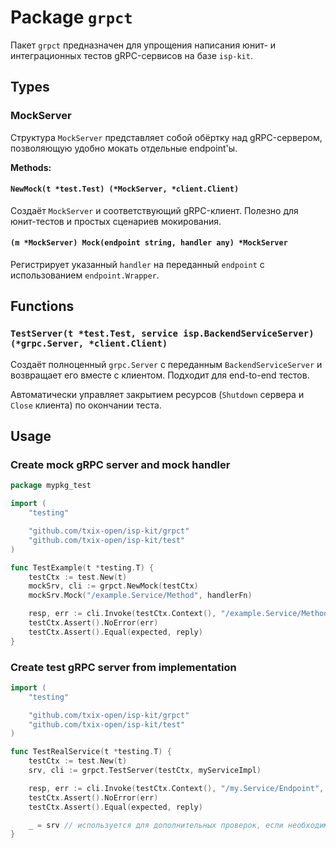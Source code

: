 # Package `grpct`

Пакет `grpct` предназначен для упрощения написания юнит- и интеграционных тестов gRPC-сервисов на базе `isp-kit`.

## Types

### MockServer

Структура `MockServer` представляет собой обёртку над gRPC-сервером, позволяющую удобно мокать отдельные endpoint'ы.

**Methods:**

#### `NewMock(t *test.Test) (*MockServer, *client.Client)`

Создаёт `MockServer` и соответствующий gRPC-клиент. Полезно для юнит-тестов и простых сценариев мокирования.

#### `(m *MockServer) Mock(endpoint string, handler any) *MockServer`

Регистрирует указанный `handler` на переданный `endpoint` с использованием `endpoint.Wrapper`.

## Functions

### `TestServer(t *test.Test, service isp.BackendServiceServer) (*grpc.Server, *client.Client)`

Создаёт полноценный `grpc.Server` с переданным `BackendServiceServer` и возвращает его вместе с клиентом. Подходит для end-to-end тестов.

Автоматически управляет закрытием ресурсов (`Shutdown` сервера и `Close` клиента) по окончании теста.

## Usage

### Create mock gRPC server and mock handler

```go
package mypkg_test

import (
	"testing"

	"github.com/txix-open/isp-kit/grpct"
	"github.com/txix-open/isp-kit/test"
)

func TestExample(t *testing.T) {
	testCtx := test.New(t)
	mockSrv, cli := grpct.NewMock(testCtx)
	mockSrv.Mock("/example.Service/Method", handlerFn)

	resp, err := cli.Invoke(testCtx.Context(), "/example.Service/Method", req, &reply)
	testCtx.Assert().NoError(err)
	testCtx.Assert().Equal(expected, reply)
}
```

### Create test gRPC server from implementation

```go
import (
	"testing"

	"github.com/txix-open/isp-kit/grpct"
	"github.com/txix-open/isp-kit/test"
)

func TestRealService(t *testing.T) {
	testCtx := test.New(t)
	srv, cli := grpct.TestServer(testCtx, myServiceImpl)

	resp, err := cli.Invoke(testCtx.Context(), "/my.Service/Endpoint", req, &reply)
	testCtx.Assert().NoError(err)
	testCtx.Assert().Equal(expected, reply)

	_ = srv // используется для дополнительных проверок, если необходимо
}
```
